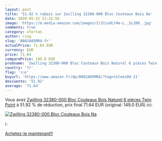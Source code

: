 ```yaml
---
layout: post
title: '51.92 % rabais sur Zwilling 32380-000 Bloc Couteaux Bois Na'
date: 2020-05-22 21:32:56
image: 'https://m.media-amazon.com/images/I/31iodLY4m-L._SL200_.jpg'
comments: true
category: ofertas
author: ring
slug: 'B002A05MR4-fr'
actualPrice: 71.64 EUR
currency: EUR
price: 71.64
comparePrice: 149.0 EUR
prodname: 'Zwilling 32380-000 Bloc Couteaux Bois Naturel 6 pièces Twin Point'
country: 'fr'
flag: '🇫🇷'
buyurl: 'https://www.amazon.fr/dp/B002A05MR4/?tag=tolees0d-21'
descuento: '51.92'
average: '71.64'
---
```


Vous avez [Zwilling 32380-000 Bloc Couteaux Bois Naturel 6 pièces Twin Point](https://www.amazon.fr/dp/B002A05MR4/?tag=tolees0d-21)  à  51.92 % de réduction, prix final  71.64 EUR (original: 149.0 EUR) ici:

[![Zwilling 32380-000 Bloc Couteaux Bois Na](https://m.media-amazon.com/images/I/31iodLY4m-L._SL200_.jpg)](https://www.amazon.fr/dp/B002A05MR4/?tag=tolees0d-21)

ℹ️:


[Achetez-le maintenant!!](https://www.amazon.fr/dp/B002A05MR4/?tag=tolees0d-21)

